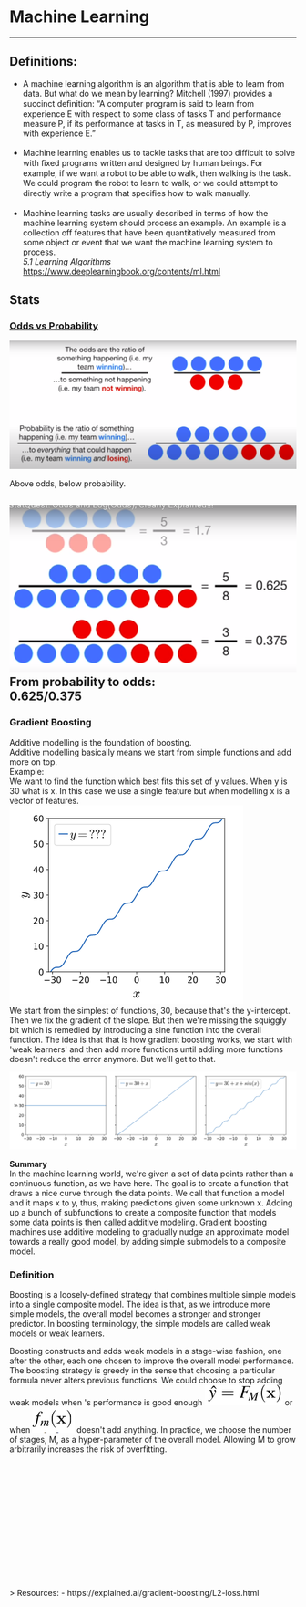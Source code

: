 # Machine Learning

---

## Definitions: 

- A machine learning algorithm is an algorithm that is able to learn from data. But what do we mean by learning? Mitchell (1997) provides a succinct deﬁnition: “A computer program is said to learn from experience E with respect to some class of tasks T and performance measure P, if its performance at tasks in T, as measured by P, improves with experience E.” <br> <br>
- Machine learning enables us to tackle tasks that are too difficult to solve with ﬁxed programs written and designed by human beings.  For example, if we want a robot to be able to walk, then walking is the task. We could program the robot to learn to walk, or we could attempt to directly write a program that speciﬁes how to walk manually. <br><br>
- Machine learning tasks are usually described in terms of how the machine learning system should process an example. An example is a collection off features that have been quantitatively measured from some object or event that we want the machine learning system to process.
  <br>*5.1 Learning Algorithms* https://www.deeplearningbook.org/contents/ml.html
  

## Stats
### [Odds vs Probability](https://www.youtube.com/watch?v=ARfXDSkQf1Y)
![Odds vs Probability](1.png)<br>

Above odds, below probability.<br>

![Odds vs Probability](2.png)
<br>
From probability to odds: <br>
0.625/0.375
<br>
---
### Gradient Boosting

Additive modelling is the foundation of boosting. <br>
Additive modelling basically means we start from simple functions and add more on top. <br>
Example:<br>
We want to find the function which best fits this set of y values. When y is 30 what is x. In this case we use a single feature but when modelling x is a vector of features. <br> 
![img.png](img.png)<BR>
We start from the simplest of functions, 30, because that's the y-intercept. Then we fix the gradient of the slope. But then we're missing the squiggly bit which is remedied by introducing a sine function into the overall function. The idea is that that is how gradient boosting works, we start with 'weak learners' and then add more functions until adding more functions doesn't reduce the error anymore. But we'll get to that. 

![Additive Modelling](3.png)

**Summary** <br>
In the machine learning world, we're given a set of  data points rather than a continuous function, as we have here. The goal is to create a function that draws a nice curve through the data points. We call that function a model and it maps x to y, thus, making predictions given some unknown x. Adding up a bunch of subfunctions to create a composite function that models some data points is then called additive modeling. Gradient boosting machines use additive modeling to gradually nudge an approximate model towards a really good model, by adding simple submodels to a composite model.

### Definition
Boosting is a loosely-defined strategy that combines multiple simple models into a single composite model. The idea is that, as we introduce more simple models, the overall model becomes a stronger and stronger predictor. In boosting terminology, the simple models are called weak models or weak learners.

Boosting constructs and adds weak models in a stage-wise fashion, one after the other, each one chosen to improve the overall model performance. The boosting strategy is greedy in the sense that choosing a particular formula never alters previous functions.
We could choose to stop adding weak models when 's performance is good enough ![img_2.png](img_2.png) or when ![img_3.png](img_3.png)  doesn't add anything. In practice, we choose the number of stages, M, as a hyper-parameter of the overall model. Allowing M to grow arbitrarily increases the risk of overfitting.
















<br>
<br>
<br>
<br>
<br>
<br>
<br>
<br>
<br>
<br>
<br>
<br>
<br>
> Resources:
  - https://explained.ai/gradient-boosting/L2-loss.html


